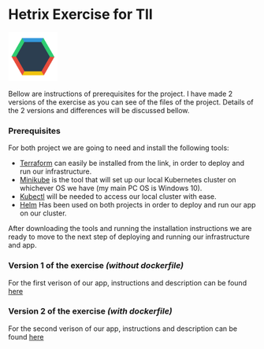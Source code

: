 Hetrix Exercise for TII 
==============

<img src="v2/hextris/images/twitter-opengraph.png" width="100px"><br>

Bellow are instructions of prerequisites for the project. I have made 2 versions of the exercise as you can see of the files of the project. Details of the 2 versions and differences will be discussed bellow.

### Prerequisites

For both project we are going to need and install the following tools:

* [Terraform](https://www.terraform.io/downloads) can easily be installed from the link, in order to deploy and run our infrastructure.
* [Minikube](https://minikube.sigs.k8s.io/docs/start/) is the tool that will set up our local Kubernetes cluster on whichever OS we have (my main PC OS is Windows 10).
* [Kubectl](https://kubernetes.io/docs/tasks/tools/install-kubectl-windows/) will be needed to access our local cluster with ease.
* [Helm](https://helm.sh/docs/intro/install/) Has been used on both projects in order to deploy and run our app on our cluster.

After downloading the tools and running the installation instructions we are ready to move to the next step of deploying and running our infrastructure and app.

### Version 1 of the exercise *(without dockerfile)*

For the first verison of our app, instructions and description can be found [here]()

### Version 2 of the exercise *(with dockerfile)*

For the second verison of our app, instructions and description can be found [here]()